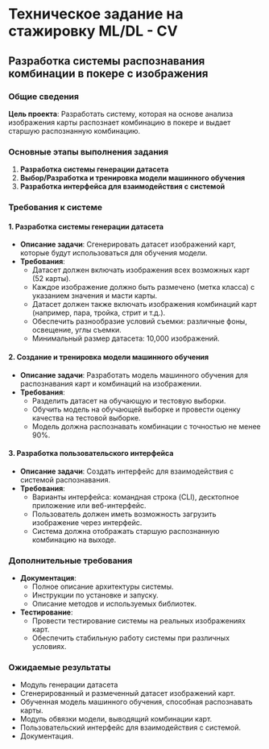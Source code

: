# Техническое задание на стажировку ML/DL - CV
## Разработка системы распознавания комбинации в покере с изображения

### Общие сведения
**Цель проекта**: Разработать систему, которая на основе анализа изображения карты распознает комбинацию в покере и выдает старшую распознанную комбинацию.

### Основные этапы выполнения задания
1. **Разработка системы генерации датасета**
2. **Выбор/Разработка и тренировка модели машинного обучения**
3. **Разработка интерфейса для взаимодействия с системой**

### Требования к системе

#### 1. Разработка системы генерации датасета
- **Описание задачи**: Сгенерировать датасет изображений карт, которые будут использоваться для обучения модели.
- **Требования**:
  - Датасет должен включать изображения всех возможных карт (52 карты).
  - Каждое изображение должно быть размечено (метка класса) с указанием значения и масти карты.
  - Датасет должен также включать изображения комбинаций карт (например, пара, тройка, стрит и т.д.).
  - Обеспечить разнообразие условий съемки: различные фоны, освещение, углы съемки.
  - Минимальный размер датасета: 10,000 изображений.

#### 2. Создание и тренировка модели машинного обучения
- **Описание задачи**: Разработать модель машинного обучения для распознавания карт и комбинаций на изображении.
- **Требования**:
  - Разделить датасет на обучающую и тестовую выборки.
  - Обучить модель на обучающей выборке и провести оценку качества на тестовой выборке.
  - Модель должна распознавать комбинации с точностью не менее 90%.

#### 3. Разработка пользовательского интерфейса
- **Описание задачи**: Создать интерфейс для взаимодействия с системой распознавания.
- **Требования**:
  - Варианты интерфейса: командная строка (CLI), десктопное приложение или веб-интерфейс.
  - Пользователь должен иметь возможность загрузить изображение через интерфейс.
  - Система должна отображать старшую распознанную комбинацию на выходе.

### Дополнительные требования
- **Документация**:
  - Полное описание архитектуры системы.
  - Инструкции по установке и запуску.
  - Описание методов и используемых библиотек.
- **Тестирование**:
  - Провести тестирование системы на реальных изображениях карт.
  - Обеспечить стабильную работу системы при различных условиях.

### Ожидаемые результаты
- Модуль генерации датасета
- Сгенерированный и размеченный датасет изображений карт.
- Обученная модель машинного обучения, способная распознавать карты.
- Модуль обвязки модели, выводящий комбинации карт.
- Пользовательский интерфейс для взаимодействия с системой.
- Документация.
